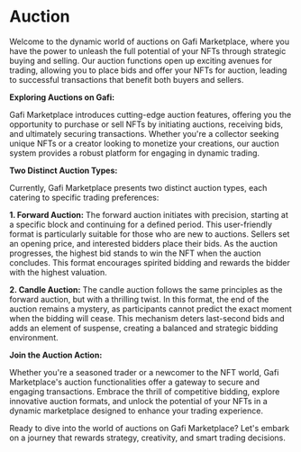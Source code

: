 # Auction

Welcome to the dynamic world of auctions on Gafi Marketplace, where you have the power to unleash the full potential of your NFTs through strategic buying and selling. Our auction functions open up exciting avenues for trading, allowing you to place bids and offer your NFTs for auction, leading to successful transactions that benefit both buyers and sellers.

**Exploring Auctions on Gafi:**

Gafi Marketplace introduces cutting-edge auction features, offering you the opportunity to purchase or sell NFTs by initiating auctions, receiving bids, and ultimately securing transactions. Whether you're a collector seeking unique NFTs or a creator looking to monetize your creations, our auction system provides a robust platform for engaging in dynamic trading.

**Two Distinct Auction Types:**

Currently, Gafi Marketplace presents two distinct auction types, each catering to specific trading preferences:

**1. Forward Auction:** The forward auction initiates with precision, starting at a specific block and continuing for a defined period. This user-friendly format is particularly suitable for those who are new to auctions. Sellers set an opening price, and interested bidders place their bids. As the auction progresses, the highest bid stands to win the NFT when the auction concludes. This format encourages spirited bidding and rewards the bidder with the highest valuation.

**2. Candle Auction:** The candle auction follows the same principles as the forward auction, but with a thrilling twist. In this format, the end of the auction remains a mystery, as participants cannot predict the exact moment when the bidding will cease. This mechanism deters last-second bids and adds an element of suspense, creating a balanced and strategic bidding environment.

**Join the Auction Action:**

Whether you're a seasoned trader or a newcomer to the NFT world, Gafi Marketplace's auction functionalities offer a gateway to secure and engaging transactions. Embrace the thrill of competitive bidding, explore innovative auction formats, and unlock the potential of your NFTs in a dynamic marketplace designed to enhance your trading experience.

Ready to dive into the world of auctions on Gafi Marketplace? Let's embark on a journey that rewards strategy, creativity, and smart trading decisions.
